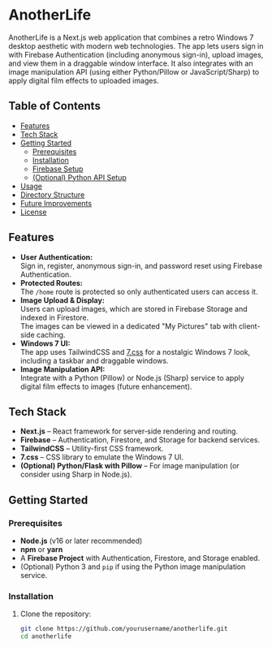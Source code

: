 # AnotherLife

AnotherLife is a Next.js web application that combines a retro Windows 7 desktop aesthetic with modern web technologies. The app lets users sign in with Firebase Authentication (including anonymous sign-in), upload images, and view them in a draggable window interface. It also integrates with an image manipulation API (using either Python/Pillow or JavaScript/Sharp) to apply digital film effects to uploaded images.

## Table of Contents

- [Features](#features)
- [Tech Stack](#tech-stack)
- [Getting Started](#getting-started)
  - [Prerequisites](#prerequisites)
  - [Installation](#installation)
  - [Firebase Setup](#firebase-setup)
  - [(Optional) Python API Setup](#optional-python-api-setup)
- [Usage](#usage)
- [Directory Structure](#directory-structure)
- [Future Improvements](#future-improvements)
- [License](#license)

## Features

- **User Authentication:**  
  Sign in, register, anonymous sign-in, and password reset using Firebase Authentication.
- **Protected Routes:**  
  The `/home` route is protected so only authenticated users can access it.
- **Image Upload & Display:**  
  Users can upload images, which are stored in Firebase Storage and indexed in Firestore.  
  The images can be viewed in a dedicated "My Pictures" tab with client-side caching.
- **Windows 7 UI:**  
  The app uses TailwindCSS and [7.css](https://github.com/hatsoft/7.css) for a nostalgic Windows 7 look, including a taskbar and draggable windows.
- **Image Manipulation API:**  
  Integrate with a Python (Pillow) or Node.js (Sharp) service to apply digital film effects to images (future enhancement).

## Tech Stack

- **Next.js** – React framework for server‑side rendering and routing.
- **Firebase** – Authentication, Firestore, and Storage for backend services.
- **TailwindCSS** – Utility-first CSS framework.
- **7.css** – CSS library to emulate the Windows 7 UI.
- **(Optional) Python/Flask with Pillow** – For image manipulation (or consider using Sharp in Node.js).

## Getting Started

### Prerequisites

- **Node.js** (v16 or later recommended)
- **npm** or **yarn**
- A **Firebase Project** with Authentication, Firestore, and Storage enabled.
- (Optional) Python 3 and `pip` if using the Python image manipulation service.

### Installation

1. Clone the repository:

   ```bash
   git clone https://github.com/yourusername/anotherlife.git
   cd anotherlife
